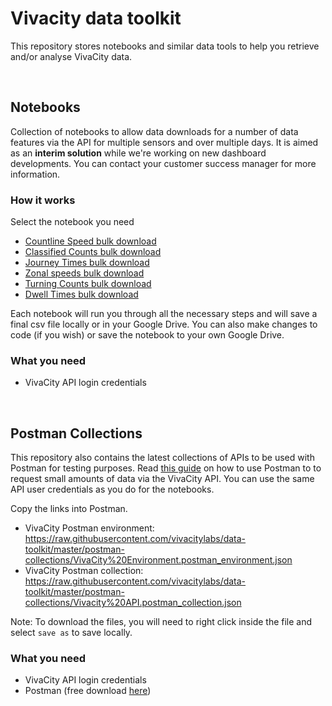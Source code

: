 # Vivacity data toolkit
This repository stores notebooks and similar data tools to help you retrieve and/or analyse VivaCity data. 

<br>

## Notebooks

Collection of notebooks to allow data downloads for a number of data features via the API for multiple sensors and over multiple days. It is aimed as an **interim solution** while we're working on new dashboard developments. You can contact your customer success manager for more information.

### How it works

Select the notebook you need
- [Countline Speed bulk download](https://github.com/vivacitylabs/data-toolkit/blob/master/notebooks/countline_speeds_bulk_download_generator_v2.ipynb)
- [Classified Counts bulk download](https://github.com/vivacitylabs/data-toolkit/blob/master/notebooks/classified_counts_bulk_download_generator.ipynb)
- [Journey Times bulk download](https://github.com/vivacitylabs/data-toolkit/blob/master/notebooks/journey_times_bulk_download_generator.ipynb)
- [Zonal speeds bulk download](https://github.com/vivacitylabs/data-toolkit/blob/master/notebooks/zonal_speeds_bulk_download_generator.ipynb)
- [Turning Counts bulk download](https://github.com/vivacitylabs/data-toolkit/blob/master/notebooks/turning_counts_bulk_download_generator.ipynb)
- [Dwell Times bulk download](https://github.com/vivacitylabs/data-toolkit/blob/master/notebooks/dwell_times_bulk_download_generator.ipynb)

Each notebook will run you through all the necessary steps and will save a final csv file locally or in your Google Drive.
You can also make changes to code (if you wish) or save the notebook to your own Google Drive. 

### What you need

- VivaCity API login credentials

<br>

## Postman Collections

This repository also contains the latest collections of APIs to be used with Postman for testing purposes. Read [this guide](https://vivacitylabs.customerly.help/vivacity-api/api-postman-guide) on how to use Postman to to request small amounts of data via the VivaCity API. You can use the same API user credentials as you do for the notebooks. 

Copy the links into Postman. 

- VivaCity Postman environment: https://raw.githubusercontent.com/vivacitylabs/data-toolkit/master/postman-collections/VivaCity%20Environment.postman_environment.json
- VivaCity Postman collection: https://raw.githubusercontent.com/vivacitylabs/data-toolkit/master/postman-collections/Vivacity%20API.postman_collection.json

Note: To download the files, you will need to right click inside the file and select `save as` to save locally. 

### What you need

- VivaCity API login credentials
- Postman (free download [here](https://www.postman.com/)) 
